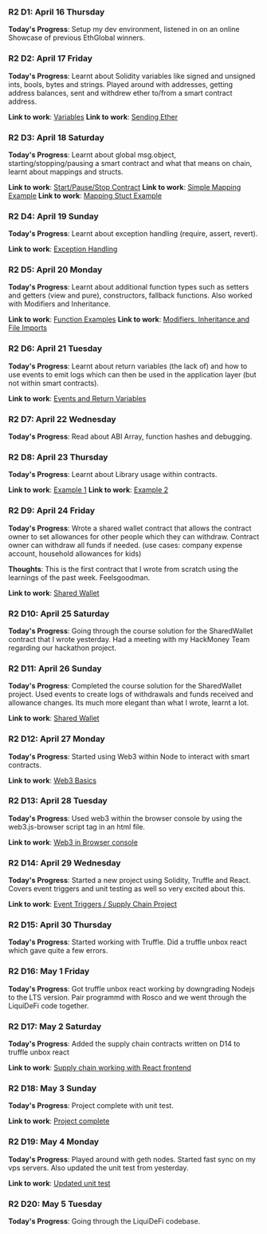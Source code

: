 ### R2 D1: April 16 Thursday

**Today's Progress**: Setup my dev environment, listened in on an online Showcase of previous EthGlobal winners.


### R2 D2: April 17 Friday

**Today's Progress**: Learnt about Solidity variables like signed and unsigned ints, bools, bytes and strings. Played around with addresses, getting address balances, sent and withdrew ether to/from a smart contract address.

**Link to work**: [Variables](https://github.com/saurabh/learning-Solidity/blob/master/Laungage%20Basics/01.Variables.sol)
**Link to work**: [Sending Ether](https://github.com/saurabh/learning-Solidity/blob/master/Laungage%20Basics/02.SendMoneyExample.sol)


### R2 D3: April 18 Saturday

**Today's Progress**: Learnt about global msg.object, starting/stopping/pausing a smart contract and what that means on chain, learnt about mappings and structs.

**Link to work**: [Start/Pause/Stop Contract](https://github.com/saurabh/learning-Solidity/blob/master/Laungage%20Basics/03.StartStopUpdate.sol)
**Link to work**: [Simple Mapping Example](https://github.com/saurabh/learning-Solidity/blob/master/Laungage%20Basics/04.SimpleMappingExample.sol)
**Link to work**: [Mapping Stuct Example](https://github.com/saurabh/learning-Solidity/blob/master/Laungage%20Basics/05.MappingStructExample.sol)


### R2 D4: April 19 Sunday

**Today's Progress**: Learnt about exception handling (require, assert, revert).

**Link to work**: [Exception Handling](https://github.com/saurabh/learning-Solidity/blob/master/Laungage%20Basics/0ExceptionsExample.sol)


### R2 D5: April 20 Monday

**Today's Progress**: Learnt about additional function types such as setters and getters (view and pure), constructors, fallback functions. Also worked with Modifiers and Inheritance.

**Link to work**: [Function Examples](https://github.com/saurabh/learning-Solidity/blob/master/Laungage%20Basics/07.FunctionExamples.sol)
**Link to work**: [Modifiers, Inheritance and File Imports](https://github.com/saurabh/learning-Solidity/blob/master/Laungage%20Basics/08.Modifiers%26Inheritence.sol)


### R2 D6: April 21 Tuesday

**Today's Progress**: Learnt about return variables (the lack of) and how to use events to emit logs which can then be used in the application layer (but not within smart contracts).

**Link to work**: [Events and Return Variables](https://github.com/saurabh/learning-Solidity/blob/master/Laungage%20Basics/09.Events.sol)


### R2 D7: April 22 Wednesday

**Today's Progress**: Read about ABI Array, function hashes and debugging.


### R2 D8: April 23 Thursday

**Today's Progress**: Learnt about Library usage within contracts.

**Link to work**: [Example 1](https://github.com/saurabh/learning-Solidity/blob/master/Laungage%20Basics/10.Libraries.sol)
**Link to work**: [Example 2](https://github.com/saurabh/learning-Solidity/blob/master/Laungage%20Basics/11.Libraries2.sol)


### R2 D9: April 24 Friday

**Today's Progress**: Wrote a shared wallet contract that allows the contract owner to set allowances for other people which they can withdraw. Contract owner can withdraw all funds if needed. (use cases: company expense account, household allowances for kids)

**Thoughts**: This is the first contract that I wrote from scratch using the learnings of the past week. Feelsgoodman.

**Link to work**: [Shared Wallet](https://github.com/saurabh/learning-Solidity/tree/master/Shared%20Wallet%20Project)


### R2 D10: April 25 Saturday

**Today's Progress**: Going through the course solution for the SharedWallet contract that I wrote yesterday. Had a meeting with my HackMoney Team regarding our hackathon project.


### R2 D11: April 26 Sunday

**Today's Progress**: Completed the course solution for the SharedWallet project. Used events to create logs of withdrawals and funds received and allowance changes. Its much more elegant than what I wrote, learnt a lot.

**Link to work**: [Shared Wallet](https://github.com/saurabh/learning-Solidity/tree/master/Shared%20Wallet%20Project)


### R2 D12: April 27 Monday

**Today's Progress**: Started using Web3 within Node to interact with smart contracts.

**Link to work**: [Web3 Basics](https://github.com/saurabh/learning-Solidity/blob/master/Web3.js-Basics/notes.js)


### R2 D13: April 28 Tuesday

**Today's Progress**: Used web3 within the browser console by using the web3.js-browser script tag in an html file.

**Link to work**: [Web3 in Browser console](https://github.com/saurabh/learning-Solidity/blob/master/Web3.js-Basics/index.html)


### R2 D14: April 29 Wednesday

**Today's Progress**: Started a new project using Solidity, Truffle and React. Covers event triggers and unit testing as well so very excited about this.

**Link to work**: [Event Triggers / Supply Chain Project](https://github.com/saurabh/learning-Solidity/tree/master/Supply%20Chain%20Project)


### R2 D15: April 30 Thursday

**Today's Progress**: Started working with Truffle. Did a truffle unbox react which gave quite a few errors.


### R2 D16: May 1 Friday

**Today's Progress**: Got truffle unbox react working by downgrading Nodejs to the LTS version. Pair programmd with Rosco and we went through the LiquiDeFi code together.


### R2 D17: May 2 Saturday

**Today's Progress**: Added the supply chain contracts written on D14 to truffle unbox react

**Link to work**: [Supply chain working with React frontend](https://github.com/saurabh/learning-Solidity/tree/master/truffle-sandbox)


### R2 D18: May 3 Sunday

**Today's Progress**: Project complete with unit test.

**Link to work**: [Project complete](https://github.com/saurabh/learning-Solidity/tree/master/truffle-sandbox)


### R2 D19: May 4 Monday

**Today's Progress**: Played around with geth nodes. Started fast sync on my vps servers. Also updated the unit test from yesterday.

**Link to work**: [Updated unit test](https://github.com/saurabh/learning-Solidity/tree/master/truffle-sandbox)


### R2 D20: May 5 Tuesday

**Today's Progress**: Going through the LiquiDeFi codebase.
